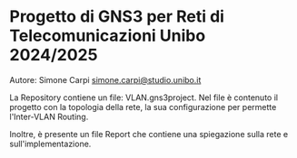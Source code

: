 # Progetto di GNS3 per Reti di Telecomunicazioni Unibo 2024/2025
Autore: Simone Carpi simone.carpi@studio.unibo.it

La Repository contiene un file: VLAN.gns3project.
Nel file è contenuto il progetto con la topologia della rete, 
la sua configurazione per permette l'Inter-VLAN Routing.

Inoltre, è presente un file Report che contiene una spiegazione sulla rete e
sull'implementazione. 
